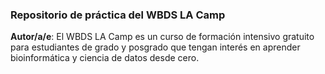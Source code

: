 ### Repositorio de práctica del WBDS LA Camp

**Autor/a/e**: <Karen>
El WBDS LA Camp es un curso de formación intensivo gratuito para estudiantes de grado y posgrado que tengan interés en aprender bioinformática y ciencia de datos desde cero.